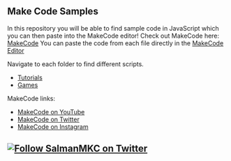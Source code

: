 
## Make Code Samples
In this repository you will be able to find sample code in JavaScript which you can then paste into the MakeCode editor!
Check out MakeCode here: [MakeCode](https://makecode.microbit.org/)
You can paste the code from each file directly in the [MakeCode Editor](https://makecode.microbit.org/#editor)

Navigate to each folder to find different scripts.
- [Tutorials](https://github.com/salmanmkc/MakeCodeJsScripts/tree/master/Tutorials)
- [Games](https://github.com/salmanmkc/MakeCodeJsScripts/tree/master/Games)

MakeCode links:
- [MakeCode on YouTube](https://www.youtube.com/channel/UCye7YlvFUUQ1dSy0WZZ1T_Q)
- [MakeCode on Twitter](https://twitter.com/MSMakeCode)
- [MakeCode on Instagram](https://www.instagram.com/makecode/)

[![Follow SalmanMKC on Twitter](https://img.shields.io/twitter/follow/SalmanMKC.svg?label=Follow%20SalmanMKC%20on%20Twitter&style=social)](https://twitter.com/intent/follow?screen_name=SalmanMKC)
- 
